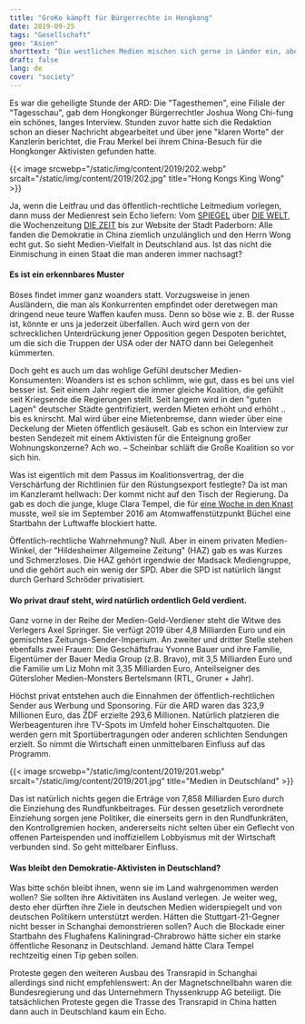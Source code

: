 ```yaml
---
title: "GroKo kämpft für Bürgerrechte in Hongkong"
date: 2019-09-25
tags: "Gesellschaft"
geo: "Asien"
shorttext: "Die westlichen Medien mischen sich gerne in Länder ein, aber vor der Tür werden selbige in besten Fall ignoriert."
draft: false
lang: de
cover: "society"
---
```


Es war die geheiligte Stunde der ARD: Die "Tagesthemen", eine Filiale der "Tagesschau", gab dem Hongkonger Bürgerrechtler Joshua Wong Chi-fung ein schönes, langes Interview. Stunden zuvor hatte sich die Redaktion schon an dieser Nachricht abgearbeitet und über jene "klaren Worte" der Kanzlerin berichtet, die Frau Merkel bei ihrem China-Besuch für die Hongkonger Aktivisten gefunden hatte.

{{< image srcwebp="/static/img/content/2019/202.webp" srcalt="/static/img/content/2019/202.jpg" title="Hong Kongs King Wong" >}}

Ja, wenn die Leitfrau und das öffentlich-rechtliche Leitmedium vorlegen, dann muss der Medienrest sein Echo liefern: Vom [SPIEGEL](https://www.spiegel.de/politik/ausland/hongkonger-protestfuehrer-wong-yik-mo-carrie-lam-ist-der-teufel-a-1285688.html "Das ist eine Falle") über [DIE WELT](https://www.welt.de/politik/ausland/article199833208/Hongkong-Deutschland-muss-vorsichtig-agieren-Vertraut-China-niemals.html "Deutschland muss vorsichtig agieren. Vertraut China niemals"), die Wochenzeitung [DIE ZEIT](https://www.zeit.de/politik/ausland/2019-07/hongkong-demonstrationen-parlament-polizeigewalt-china/komplettansicht "Wie Eier gegen die Wand") bis zur Website der Stadt Paderborn: Alle fanden die Demokratie in China ziemlich unzulänglich und den Herrn Wong echt gut. So sieht Medien-Vielfalt in Deutschland aus. Ist das nicht die Einmischung in einen Staat die man anderen immer nachsagt? 

#### Es ist ein erkennbares Muster

Böses findet immer ganz woanders statt. Vorzugsweise in jenen Ausländern, die man als Konkurrenten empfindet oder deretwegen man dringend neue teure Waffen kaufen muss. Denn so böse wie z. B. der Russe ist, könnte er uns ja jederzeit überfallen. Auch wird gern von der schrecklichen Unterdrückung jener Opposition gegen Despoten berichtet, um die sich die Truppen der USA oder der NATO dann bei Gelegenheit kümmerten.

Doch geht es auch um das wohlige Gefühl deutscher Medien-Konsumenten: Woanders ist es schon schlimm, wie gut, dass es bei uns viel besser ist. Seit einem Jahr regiert die immer gleiche Koalition, die gefühlt seit Kriegsende die Regierungen stellt. Seit langem wird in den "guten Lagen" deutscher Städte gentrifiziert, werden Mieten erhöht und erhöht .. bis es knirscht. Mal wird über eine Mietenbremse, dann wieder über eine Deckelung der Mieten öffentlich gesäuselt. Gab es schon ein Interview zur besten Sendezeit mit einem Aktivisten für die Enteignung großer Wohnungskonzerne? Ach wo. – Scheinbar schläft die Große Koalition so vor sich hin.

Was ist eigentlich mit dem Passus im Koalitionsvertrag, der die Verschärfung der Richtlinien für den Rüstungsexport festlegte? Da ist man im Kanzleramt hellwach: Der kommt nicht auf den Tisch der Regierung. Da gab es doch die junge, kluge Clara Tempel, die für [eine Woche in den Knast](https://www.neues-deutschland.de/artikel/1114049.clara-tempel-eine-woche-knast.html "Eine Woche Knast") musste, weil sie im September 2016 am Atomwaffenstützpunkt Büchel eine Startbahn der Luftwaffe blockiert hatte.

Öffentlich-rechtliche Wahrnehmung? Null. Aber in einem privaten Medien-Winkel, der "Hildesheimer Allgemeine Zeitung" (HAZ) gab es was Kurzes und Schmerzloses. Die HAZ gehört irgendwie der Madsack Mediengruppe, und die gehört auch ein wenig der SPD. Aber die SPD ist natürlich längst durch Gerhard Schröder privatisiert.

#### Wo privat drauf steht, wird natürlich ordentlich Geld verdient.

Ganz vorne in der Reihe der Medien-Geld-Verdiener steht die Witwe des Verlegers Axel Springer. Sie verfügt 2019 über 4,8 Milliarden Euro und ein gemischtes Zeitungs-Sender-Imperium. An zweiter und dritter Stelle stehen ebenfalls zwei Frauen: Die Geschäftsfrau Yvonne Bauer und ihre Familie, Eigentümer der Bauer Media Group (z.B. Bravo), mit 3,5 Milliarden Euro und die Familie um Liz Mohn mit 3,35 Milliarden Euro, Anteilseigner des Gütersloher Medien-Monsters Bertelsmann (RTL, Gruner + Jahr).

Höchst privat entstehen auch die Einnahmen der öffentlich-rechtlichen Sender aus Werbung und Sponsoring. Für die ARD waren das 323,9 Millionen Euro, das ZDF erzielte 293,6 Millionen. Natürlich platzieren die Werbeagenturen ihre TV-Spots im Umfeld hoher Einschaltquoten. Die werden gern mit Sportübertragungen oder anderen schlichten Sendungen erzielt. So nimmt die Wirtschaft einen unmittelbaren Einfluss auf das Programm.

{{< image srcwebp="/static/img/content/2019/201.webp" srcalt="/static/img/content/2019/201.jpg" title="Medien in Deutschland" >}}

Das ist natürlich nichts gegen die Erträge von 7,858 Milliarden Euro durch die Einziehung des Rundfunkbeitrages. Für dessen gesetzlich verordnete Einziehung sorgen jene Politiker, die einerseits gern in den Rundfunkräten, den Kontrollgremien hocken, andererseits nicht selten über ein Geflecht von offenen Parteispenden und inoffiziellem Lobbyismus mit der Wirtschaft verbunden sind. So geht mittelbarer Einfluss.

#### Was bleibt den Demokratie-Aktivisten in Deutschland?

Was bitte schön bleibt ihnen, wenn sie im Land wahrgenommen werden wollen? Sie sollten ihre Aktivitäten ins Ausland verlegen. Je weiter weg, desto eher dürften ihre Ziele in deutschen Medien widerspiegelt und von deutschen Politikern unterstützt werden. Hätten die Stuttgart-21-Gegner nicht besser in Schanghai demonstrieren sollen? Auch die Blockade einer Startbahn des Flughafens Kaliningrad-Chrabrowo hätte sicher ein starke öffentliche Resonanz in Deutschland. Jemand hätte Clara Tempel rechtzeitig einen Tip geben sollen.

Proteste gegen den weiteren Ausbau des Transrapid in Schanghai allerdings sind nicht empfehlenswert: An der Magnetschnellbahn waren die Bundesregierung und das Unternehmern Thyssenkrupp AG beteiligt. Die tatsächlichen Proteste gegen die Trasse des Transrapid in China hatten dann auch in Deutschland kaum ein Echo.

